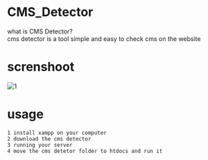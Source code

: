 # CMS_Detector

what is CMS Detector?<br>cms detector is a tool simple and easy to check cms on the website

# screnshoot

![1](https://github.com/Ranginang67/CMS_Detector/blob/master/image/ex.png)

# usage

```
1 install xampp on your computer
2 download the cms detector
3 running your server
4 move the cms detetor folder to htdocs and run it
```


